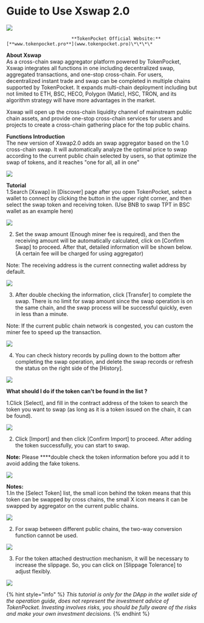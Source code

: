 # Guide to Use Xswap 2.0



![](../../.gitbook/assets/xswap2.png)

                            **TokenPocket Official Website:** [**www.tokenpocket.pro**](www.tokenpocket.pro)\*\*\*\*

**About Xswap**  
As a cross-chain swap aggregator platform powered by TokenPocket, Xswap integrates all functions in one including decentralized swap, aggregated transactions, and one-stop cross-chain. For users, decentralized instant trade and swap can be completed in multiple chains supported by TokenPocket. It expands multi-chain deployment including but not limited to ETH, BSC, HECO, Polygon \(Matic\), HSC, TRON, and its algorithm strategy will have more advantages in the market.

Xswap will open up the cross-chain liquidity channel of mainstream public chain assets, and provide one-stop cross-chain services for users and projects to create a cross-chain gathering place for the top public chains.

**Functions Introduction**  
The new version of Xswap2.0 adds an swap aggregator based on the 1.0 cross-chain swap. It will automatically analyze the optimal price to swap according to the current public chain selected by users, so that optimize the swap of tokens, and it reaches "one for all, all in one"

![](../../.gitbook/assets/01.png)

**Tutorial**  
1.Search \[Xswap\] in \[Discover\] page after you open TokenPocket, select a wallet to connect by clicking the button in the upper right corner, and then select the swap token and receiving token. \(Use BNB to swap TPT in BSC wallet as an example here\)

![](../../.gitbook/assets/1.png)

2. Set the swap amount \(Enough miner fee is required\), and then the receiving amount will be automatically calculated, click on \[Confirm Swap\] to proceed. After that, detailed information will be shown below. \(A certain fee will be charged for using aggregator\)

Note: The receiving address is the current connecting wallet address by default. 

![](../../.gitbook/assets/2%20%281%29.jpg)

3. After double checking the information, click \[Transfer\] to complete the swap. There is no limit for swap amount since the swap operation is on the same chain, and the swap process will be successful quickly, even in less than a minute.

Note: If the current public chain network is congested, you can custom the miner fee to speed up the transaction.

![](../../.gitbook/assets/5.png)

4. You can check history records by pulling down to the bottom after completing the swap operation, and delete the swap records or refresh the status on the right side of the \[History\].

![](../../.gitbook/assets/3.jpg)



**What should I do if the token can't be found in the list ?**

1.Click \[Select\], and fill in the contract address of the token to search the token you want to swap \(as long as it is a token issued on the chain, it can be found\).

![](../../.gitbook/assets/1.1.png)

2. Click \[Import\] and then click \[Confirm Import\] to proceed. After adding the token successfully, you can start to swap.

**Note:** Please ****double check the token information before you add it to avoid adding the fake tokens.

![](../../.gitbook/assets/1.2.png)



**Notes:**  
1.In the \[Select Token\] list, the small icon behind the token means that this token can be swapped by cross chains, the small X icon means it can be swapped by aggregator on the current public chains.

![](../../.gitbook/assets/2.1.png)

2. For swap between different public chains, the two-way conversion function cannot be used.

![](../../.gitbook/assets/2.2.jpg)

3. For the token attached destruction mechanism, it will be necessary to increase the slippage. So, you can click on \[Slippage Tolerance\] to adjust flexibly.

![](../../.gitbook/assets/2.3.jpg)



{% hint style="info" %}
_This tutorial is only for the DApp in the wallet side of the operation guide, does not represent the investment advice of TokenPocket. Investing involves risks, you should be fully aware of the risks and make your own investment decisions._
{% endhint %}



